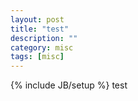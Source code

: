 ```yaml
---
layout: post
title: "test"
description: ""
category: misc
tags: [misc]
---
```

{% include JB/setup %}
test
